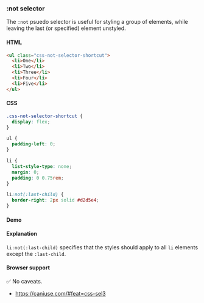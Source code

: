 ### :not selector

The `:not` psuedo selector is useful for styling a group of elements, while leaving the last (or specified) element unstyled.

#### HTML

```html
<ul class="css-not-selector-shortcut">
  <li>One</li>
  <li>Two</li>
  <li>Three</li>
  <li>Four</li>
  <li>Five</li>
</ul>
```

#### CSS

```css
.css-not-selector-shortcut {
  display: flex;
}

ul {
  padding-left: 0;
}

li {
  list-style-type: none;
  margin: 0;
  padding: 0 0.75rem;
}

li:not(:last-child) {
  border-right: 2px solid #d2d5e4;
}
```

#### Demo

#### Explanation

`li:not(:last-child)` specifies that the styles should apply to all `li` elements except
the `:last-child`.

#### Browser support

<span class="snippet__support-note">✅ No caveats.</span>

* https://caniuse.com/#feat=css-sel3

<!-- tags: visual -->
